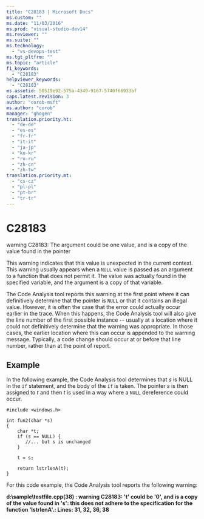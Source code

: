 ```yaml
---
title: "C28183 | Microsoft Docs"
ms.custom: ""
ms.date: "11/03/2016"
ms.prod: "visual-studio-dev14"
ms.reviewer: ""
ms.suite: ""
ms.technology: 
  - "vs-devops-test"
ms.tgt_pltfrm: ""
ms.topic: "article"
f1_keywords: 
  - "C28183"
helpviewer_keywords: 
  - "C28183"
ms.assetid: 50519e92-575a-4349-9167-5740f66933bf
caps.latest.revision: 3
author: "corob-msft"
ms.author: "corob"
manager: "ghogen"
translation.priority.ht: 
  - "de-de"
  - "es-es"
  - "fr-fr"
  - "it-it"
  - "ja-jp"
  - "ko-kr"
  - "ru-ru"
  - "zh-cn"
  - "zh-tw"
translation.priority.mt: 
  - "cs-cz"
  - "pl-pl"
  - "pt-br"
  - "tr-tr"
---
```

# C28183
warning C28183: The argument could be one value, and is a copy of the value found in the pointer  
  
 This warning indicates that this value is unexpected in the current context. This warning usually appears when a `NULL` value is passed as an argument to a function that does not permit it. The value was actually found in the specified variable, and the argument is a copy of that variable.  
  
 The Code Analysis tool reports this warning at the first point where it can definitively determine that the pointer is `NULL` or that it contains an illegal value. However, it is often the case that the error could actually occur earlier in the trace. When this happens, the Code Analysis tool will also give the line number of the first possible instance -- usually at a location where it could not definitively determine that the warning was appropriate. In those cases, the earlier location where this can occur is appended to the warning message. Typically, a code change should occur at or before that line number, rather than at the point of report.  
  
## Example  
 In the following example, the Code Analysis tool determines that *s* is NULL in the `if` statement, and the body of the `if` is taken. The pointer *s* is then assigned to *t* and then *t* is used in a way where a `NULL` dereference could occur.  
  
```  
#include <windows.h>  
  
int fun2(char *s)  
{  
    char *t;  
    if (s == NULL) {  
       //... but s is unchanged   
    }  
  
    t = s;  
  
    return lstrlenA(t);  
}  
```  
  
 For this code example, the Code Analysis tool reports the following warning:  
  
 **d:\sample\testfile.cpp(38) : warning C28183: 't' could be '0', and is a copy of the value found in 's':  this does not adhere to the specification for the function 'lstrlenA'.: Lines: 31, 32, 36, 38**